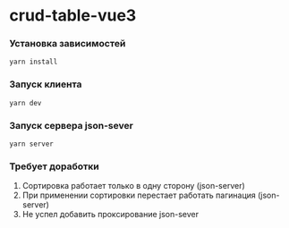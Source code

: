 # crud-table-vue3

### Установка зависимостей
```
yarn install
```
### Запуск клиента
```
yarn dev
```
### Запуск сервера json-sever
```
yarn server
```
### Требует доработки
1. Сортировка работает только в одну сторону (json-server)
2. При применении сортировки перестает работать пагинация (json-server)
3. Не успел добавить проксирование json-sever
